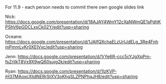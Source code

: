 For 11.9 - each person needs to commit there own google slides link

Nick: https://docs.google.com/presentation/d/18AJAY4WmY12cXaNWmQE1sPdtjKPShV6pGDCLxsCk02Y/edit?usp=sharing

Oceane: https://docs.google.com/presentation/d/1JAlfQXchaELzUrIJdELg_3Re4FnhmPmmLyKr0XEIVxc/edit?usp=sharing

Jenn: https://docs.google.com/presentation/d/1rYe6R-ccc5cYJgXpPm-fsZrIIkT8Vx9X9wQ60sujg2k/edit?usp=sharing

Ryan: https://docs.google.com/presentation/d/1lzKVP-jH37MAoxcXlidNERrStXV3oKhgSLZPNPhqJH8/edit?usp=sharing

